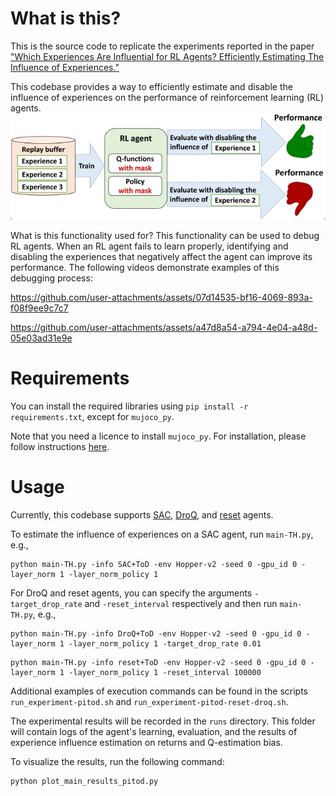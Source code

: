 

# What is this?

This is the source code to replicate the experiments reported in the paper ["Which Experiences Are Influential for RL Agents? Efficiently Estimating The Influence of Experiences."](https://arxiv.org/abs/2405.14629)

This codebase provides a way to efficiently estimate and disable the influence of experiences on the performance of reinforcement learning (RL) agents. 
![Outline](figure_readme/pitod_outline.jpg)

What is this functionality used for? This functionality can be used to debug RL agents. 
When an RL agent fails to learn properly, identifying and disabling the experiences that negatively affect the agent can improve its performance. 
The following videos demonstrate examples of this debugging process: 

https://github.com/user-attachments/assets/07d14535-bf16-4069-893a-f08f9ee9c7c7

https://github.com/user-attachments/assets/a47d8a54-a794-4e04-a48d-05e03ad31e9e


# Requirements
You can install the required libraries using `pip install -r requirements.txt`, except for `mujoco_py`. 

Note that you need a licence to install `mujoco_py`. For installation, please follow instructions [here](https://github.com/openai/mujoco-py).


# Usage
Currently, this codebase supports [SAC](https://proceedings.mlr.press/v80/haarnoja18b.html), [DroQ](https://openreview.net/forum?id=xCVJMsPv3RT), and [reset](https://proceedings.mlr.press/v162/nikishin22a) agents.

To estimate the influence of experiences on a SAC agent, run `main-TH.py`, e.g., 
```
python main-TH.py -info SAC+ToD -env Hopper-v2 -seed 0 -gpu_id 0 -layer_norm 1 -layer_norm_policy 1
```

For DroQ and reset agents, you can specify the arguments `-target_drop_rate` and `-reset_interval` respectively and then run `main-TH.py`, e.g., 
```
python main-TH.py -info DroQ+ToD -env Hopper-v2 -seed 0 -gpu_id 0 -layer_norm 1 -layer_norm_policy 1 -target_drop_rate 0.01
```
```
python main-TH.py -info reset+ToD -env Hopper-v2 -seed 0 -gpu_id 0 -layer_norm 1 -layer_norm_policy 1 -reset_interval 100000
```
Additional examples of execution commands can be found in the scripts `run_experiment-pitod.sh` and `run_experiment-pitod-reset-droq.sh`.

The experimental results will be recorded in the `runs` directory. This folder will contain logs of the agent's learning, evaluation, and the results of experience influence estimation on returns and Q-estimation bias. 

To visualize the results, run the following command:
```
python plot_main_results_pitod.py
```
